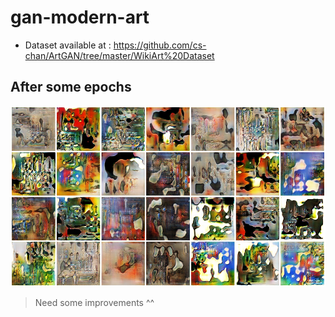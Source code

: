 # gan-modern-art

- Dataset available at : <https://github.com/cs-chan/ArtGAN/tree/master/WikiArt%20Dataset>

## After some epochs
![history](history/best/trained_29k500.png)

> Need some improvements ^^
